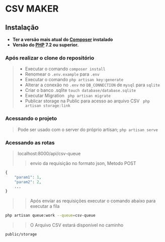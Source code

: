 # CSV MAKER

## Instalação

- **Ter a versão mais atual do [Composer](https://getcomposer.org/download/) instalado**
- **Versão do [PHP](https://www.php.net/downloads) 7.2 ou superior.**


### Após realizar o clone do repositório
> - Executar o comando ```composer install```
> - Renomear o ```.env.example``` para ```.env```
> - Executar o comando ```php artisan key:generate```
> - Alterar a conexão no ```.env``` no ```DB_CONNECTION``` de ```mysql``` para ```sqlite```
> - Criar o banco .sqlite ```touch database/database.sqlite```
> - Executar Migration ``` php artisan migrate```
> - Publicar storage na Public para acesso ao arquivo CSV ``` php artisan storage:link```

### Acessando o projeto
> Pode ser usado com o server do próprio artisan; ```php artisan serve```

### Acessando as rotas
> localhost:8000/api/csv-queue
> > envio da requisição no formato json, Metodo POST
```php
{
	"param1": 1,
	"param2": 2,
	...
}
```

> > Após enviar as requisições executar o comando abaixo para executar a fila
```bash
php artisan queue:work --queue=csv-queue
```

> > O Arquivo CSV estará disponível no caminho
```
public/storage
```
